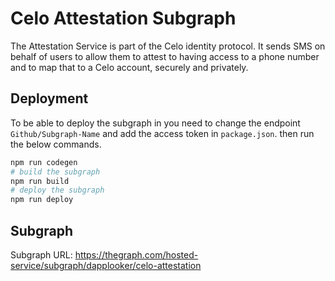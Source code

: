 # Celo Attestation Subgraph
The Attestation Service is part of the Celo identity protocol. It sends SMS on behalf of users to allow them to attest to having access to a phone number and to map that to a Celo account, securely and privately. 

## Deployment

To be able to deploy the subgraph in you need to change the endpoint ```Github/Subgraph-Name``` and add the access token in ```package.json```. then run the below commands. 
```bash
npm run codegen
# build the subgraph 
npm run build 
# deploy the subgraph
npm run deploy 
```

## Subgraph  #
Subgraph URL: https://thegraph.com/hosted-service/subgraph/dapplooker/celo-attestation
